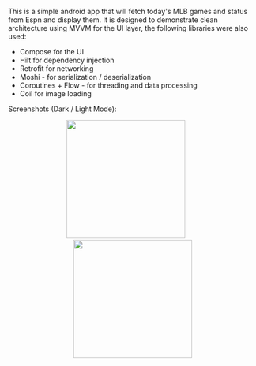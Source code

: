 This is a simple android app that will fetch today's MLB games and status from Espn and display them. It is designed to demonstrate clean architecture using MVVM for the UI layer, the following libraries were also used:

- Compose for the UI
- Hilt for dependency injection
- Retrofit for networking
- Moshi - for serialization / deserialization
- Coroutines + Flow - for threading and data processing
- Coil for image loading


Screenshots (Dark / Light Mode):
<p align="center">

<img src="https://github.com/user-attachments/assets/fdb98ef4-17ad-4a3d-b26f-7cd0d7f139b0" width="240"/>
&nbsp;&nbsp;&nbsp;&nbsp;&nbsp;&nbsp;
<img src="https://github.com/user-attachments/assets/7d3257bf-4d01-456e-9ba8-3388f2caad5d" width="240"/>
</p>
